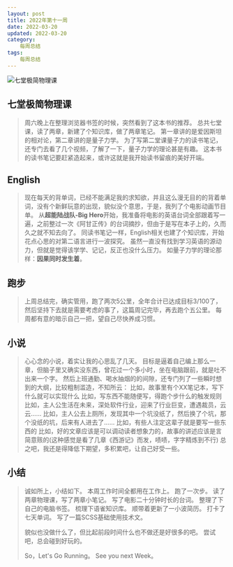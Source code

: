 ```yaml
---
layout: post
title: 2022年第十一周
date: 2022-03-20
updated: 2022-03-20
category:
    每周总结
tags:
    每周总结
---
```

![七堂极简物理课](https://cdn.jsdelivr.net/gh/liugezhou/image@master/img/202211.510nqnfnklc0.webp)
<!--more-->
## **七堂极简物理课**
> 周六晚上在整理浏览器书签的时候，突然看到了这本书的推荐。
> 总共七堂课，读了两章，新建了个知识库，做了两章笔记。
> 第一章讲的是爱因斯坦的相对论，第二章讲的是量子力学。
> 为了写第二堂课量子力的读书笔记，还专门去看了几个视频，了解了一下，量子力学的理论甚是有趣。
> 这本书的读书笔记要赶紧造起来，或许这就是我开始读书留痕的美好开端。
<!--more -->
## English
> 现在每天的背单词，已经不能满足我的求知欲，并且这么漫无目的的背着单词，没有个新鲜玩意的出现，貌似没个意思，于是，我列了个电影动画节目单。
> 从**超能陆战队-Big Hero**开始，我准备将电影的英语台词全部跟着写一遍，之前整过一次《阿甘正传》的台词摘抄，但由于是写在本子上的，久而久之就不知去向了。
> 同读书笔记一样，English相关也建了个知识库，开始花点心思的对第二语言进行一波探究。
> 虽然一直没有找到学习英语的源动力，但就是觉得该学学、记记，反正也没什么压力。
> 如量子力学的理论那样：**因果同时发生着**。

## 跑步
> 上周总结完，确实管用，跑了两次5公里，全年合计已达成目标3/100了，
> 然后坚持下去就是需要考虑的事了，这篇周记完毕，再去跑个五公里。
> 每周都有意的暗示自己一把，望自己尽快养成习惯。

## 小说
> 心心念的小说，着实让我的心思乱了几天。
> 目标是逼着自己编上那么一章，但脑子里又确实没东西，曾花过一个多小时，坐在电脑跟前，就是吐不出来一个字。
> 然后上班通勤、喝水抽烟的的间隙，还专门列了一些瞬时想到的大纲，比较粗制滥造，不知所云：
> 比如，故事里有个XX笔记本，写下什么就可以实现什么
> 比如，写东西不能随便写，得跑个步什么的触发规则
> 比如，主人公生活在未来，深处软件行业，迎来了行业巨变，遭遇裁员，云云......
> 比如，主人公去上厕所，发现其中一个坑没纸了，然后换了个坑，那个没纸的坑，后来有人进去了......
> 比如，有些人注定这辈子就是要写一些东西的
> 比如，好的文章应该是可以调动读者想象力的，故事的讲述应该是言简意赅的(这种感觉是看了几章《西游记》而发，啧啧，字字精炼到不行)
> 总之吧，我还是得降低下期望，多积累吧，让自己好受一些。

## 小结
> 诚如所上，小结如下。
> 本周工作时间全都用在工作上。
> 跑了一次步。
> 读了两章物理课，写了两章小笔记。
> 写了电影二十分钟时长的台词。
> 整理了下自己的电脑书签。
> 梳理下语雀知识库。
> 顺带着更新了一小波简历。
> 打卡了七天单词。
> 写了一篇SCSS基础使用技术文。
> 
> 貌似也没做什么了，但比起前段时间什么也不做还是好很多的吧。
> 尝试吧，总会碰到好玩的。
> 
> So，Let's Go Running。
> See you next Week。


